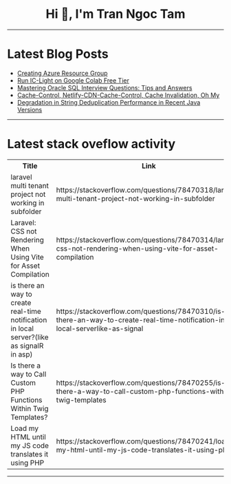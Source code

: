 <h1 align="center">Hi 👋, I'm Tran Ngoc Tam</h1>

---

# Latest Blog Posts 
<!-- BLOG-POST-LIST:START -->
- [Creating Azure Resource Group](https://dev.to/opsyog/creating-azure-resource-group-4716)
- [Run IC-Light on Google Colab Free Tier](https://dev.to/0xkoji/run-ic-light-on-google-colab-free-tier-3lmb)
- [Mastering Oracle SQL Interview Questions: Tips and Answers](https://dev.to/nikhilxd/mastering-oracle-sql-interview-questions-tips-and-answers-ib5)
- [Cache-Control, Netlify-CDN-Cache-Control, Cache Invalidation, Oh My](https://dev.to/bytrangle/cache-control-netlify-cdn-cache-control-cache-invalidation-oh-my-56n2)
- [Degradation in String Deduplication Performance in Recent Java Versions](https://dev.to/ram_lakshmanan_001/degradation-in-string-deduplication-performance-in-recent-java-versions-2ce5)
<!-- BLOG-POST-LIST:END -->

---

# Latest stack oveflow activity
<table>
  <tr><th>Title</th><th>Link</th></tr>
  <!-- STACKOVERFLOW:START --><tr><td>laravel multi tenant project not working in subfolder</td><td>https://stackoverflow.com/questions/78470318/laravel-multi-tenant-project-not-working-in-subfolder</td></tr><tr><td>Laravel: CSS not Rendering When Using Vite for Asset Compilation</td><td>https://stackoverflow.com/questions/78470314/laravel-css-not-rendering-when-using-vite-for-asset-compilation</td></tr><tr><td>is there an way to create real-time notification in local server?&lpar;like as signalR in asp&rpar;</td><td>https://stackoverflow.com/questions/78470310/is-there-an-way-to-create-real-time-notification-in-local-serverlike-as-signal</td></tr><tr><td>Is there a way to Call Custom PHP Functions Within Twig Templates?</td><td>https://stackoverflow.com/questions/78470255/is-there-a-way-to-call-custom-php-functions-within-twig-templates</td></tr><tr><td>Load my HTML until my JS code translates it using PHP</td><td>https://stackoverflow.com/questions/78470241/load-my-html-until-my-js-code-translates-it-using-php</td></tr><!-- STACKOVERFLOW:END -->
</table>

---


